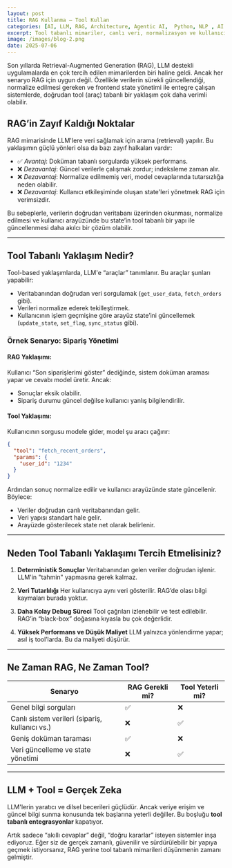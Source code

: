 ```yaml
---
layout: post
title: RAG Kullanma – Tool Kullan
categories: [AI, LLM, RAG, Architecture, Agentic AI,  Python, NLP , AI Tools, State Management, Backend, Prompt Engineering]
excerpt: Tool tabanlı mimariler, canlı veri, normalizasyon ve kullanıcı arayüzü durumu yönetimi söz konusu olduğunda, LLM tabanlı uygulamalarda RAG’e göre daha güvenilir, ölçeklenebilir ve üretime uygun bir çözümdür.
image: /images/blog-2.png
date: 2025-07-06
---
```


Son yıllarda Retrieval-Augmented Generation (RAG), LLM destekli uygulamalarda en çok tercih edilen mimarilerden biri haline geldi. Ancak her senaryo RAG için uygun değil. Özellikle verilerin sürekli güncellendiği, normalize edilmesi gereken ve frontend state yönetimi ile entegre çalışan sistemlerde, doğrudan tool (araç) tabanlı bir yaklaşım çok daha verimli olabilir.

## RAG’in Zayıf Kaldığı Noktalar

RAG mimarisinde LLM'lere veri sağlamak için arama (retrieval) yapılır. Bu yaklaşımın güçlü yönleri olsa da bazı zayıf halkaları vardır:

* ✅ *Avantaj*: Doküman tabanlı sorgularda yüksek performans.
* ❌ *Dezavantaj*: Güncel verilerle çalışmak zordur; indeksleme zaman alır.
* ❌ *Dezavantaj*: Normalize edilmemiş veri, model cevaplarında tutarsızlığa neden olabilir.
* ❌ *Dezavantaj*: Kullanıcı etkileşiminde oluşan state'leri yönetmek RAG için verimsizdir.

Bu sebeplerle, verilerin doğrudan veritabanı üzerinden okunması, normalize edilmesi ve kullanıcı arayüzünde bu state’in tool tabanlı bir yapı ile güncellenmesi daha akılcı bir çözüm olabilir.

---

## Tool Tabanlı Yaklaşım Nedir?

Tool-based yaklaşımlarda, LLM'e “araçlar” tanımlanır. Bu araçlar şunları yapabilir:

* Veritabanından doğrudan veri sorgulamak (`get_user_data`, `fetch_orders` gibi).
* Verileri normalize ederek tekilleştirmek.
* Kullanıcının işlem geçmişine göre arayüz state’ini güncellemek (`update_state`, `set_flag`, `sync_status` gibi).

### Örnek Senaryo: Sipariş Yönetimi

#### RAG Yaklaşımı:

Kullanıcı “Son siparişlerimi göster” dediğinde, sistem doküman araması yapar ve cevabı model üretir. Ancak:

* Sonuçlar eksik olabilir.
* Sipariş durumu güncel değilse kullanıcı yanlış bilgilendirilir.

#### Tool Yaklaşımı:

Kullanıcının sorgusu modele gider, model şu aracı çağırır:

```json
{
  "tool": "fetch_recent_orders",
  "params": {
    "user_id": "1234"
  }
}
```

Ardından sonuç normalize edilir ve kullanıcı arayüzünde state güncellenir. Böylece:

* Veriler doğrudan canlı veritabanından gelir.
* Veri yapısı standart hale gelir.
* Arayüzde gösterilecek state net olarak belirlenir.

---

## Neden Tool Tabanlı Yaklaşımı Tercih Etmelisiniz?

1. **Deterministik Sonuçlar**
   Veritabanından gelen veriler doğrudan işlenir. LLM'in "tahmin" yapmasına gerek kalmaz.

2. **Veri Tutarlılığı**
   Her kullanıcıya aynı veri gösterilir. RAG’de olası bilgi kaymaları burada yoktur.

3. **Daha Kolay Debug Süreci**
   Tool çağrıları izlenebilir ve test edilebilir. RAG’in “black-box” doğasına kıyasla bu çok değerlidir.

4. **Yüksek Performans ve Düşük Maliyet**
   LLM yalnızca yönlendirme yapar; asıl iş tool’larda. Bu da maliyeti düşürür.

---

## Ne Zaman RAG, Ne Zaman Tool?

| Senaryo                                        | RAG Gerekli mi? | Tool Yeterli mi? |
| ---------------------------------------------- | --------------- | ---------------- |
| Genel bilgi sorguları                          | ✅               | ❌                |
| Canlı sistem verileri (sipariş, kullanıcı vs.) | ❌               | ✅                |
| Geniş doküman taraması                         | ✅               | ❌                |
| Veri güncelleme ve state yönetimi              | ❌               | ✅                |

---

## LLM + Tool = Gerçek Zeka

LLM'lerin yaratıcı ve dilsel becerileri güçlüdür. Ancak veriye erişim ve güncel bilgi sunma konusunda tek başlarına yeterli değiller. Bu boşluğu **tool tabanlı entegrasyonlar** kapatıyor.

Artık sadece “akıllı cevaplar” değil, “doğru kararlar” isteyen sistemler inşa ediyoruz. Eğer siz de gerçek zamanlı, güvenilir ve sürdürülebilir bir yapıya geçmek istiyorsanız, RAG yerine tool tabanlı mimarileri düşünmenin zamanı gelmiştir.

